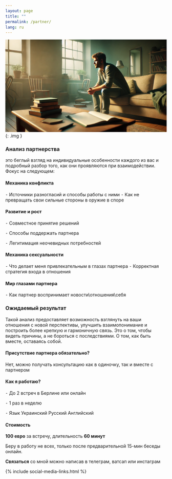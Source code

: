 ```yaml
---
layout: page
title: ""
permalink: /partner/
lang: ru
---
```


![Alt text](/assets/images/tmp.png){: .img }

### Анализ партнерства
это беглый взгляд на индивидуальные особенности каждого из вас
и подробный разбор того, как они проявляются при взаимодействии. 
Фокус на следующем:

#### Механика конфликта 
⁃ Источники разногласий и способы работы с ними
⁃ Как не превращать свои сильные стороны в оружие в споре

#### Развитие и рост
⁃ Совместное принятие решений

⁃ Способы поддержать партнера

⁃ Легитимация неочевидных потребностей 

#### Механика сексуальности
⁃ Что делает меня привлекательным в глазах партнера
⁃ Корректная стратегия входа в отношения

#### Мир глазами партнера
⁃ Как партнер воспринимает новости\отношения\себя

### Ожидаемый результат
Такой анализ предоставляет возможность взглянуть на ваши отношения с новой перспективы, улучшить взаимопонимание и построить более крепкую и гармоничную связь. 
Это о том, чтобы видеть причины, а не бороться с последствиями.
О том, как быть вместе, оставаясь собой.

#### Присутствие партнера обязательно?
Нет, можно получать консультацию как в одиночку, так и вместе с партнером

#### Как я работаю?
⁃ До 2 встреч в Берлине или онлайн

⁃ 1 раз в неделю

⁃ Язык Украинский Русский Английский

#### Стоимость
**100 евро** за встречу, длительность **60 минут**

Беру в работу не всех, только после предварительной 15-мин беседы онлайн.

**Связаться** со мной можно написав в телеграм, ватсап или инстаграм

{% include social-media-links.html %}


